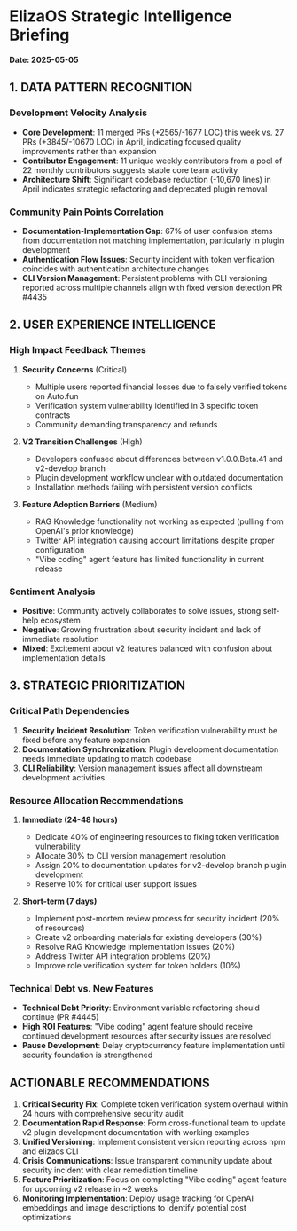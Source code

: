 # ElizaOS Strategic Intelligence Briefing
**Date: 2025-05-05**

## 1. DATA PATTERN RECOGNITION

### Development Velocity Analysis
- **Core Development**: 11 merged PRs (+2565/-1677 LOC) this week vs. 27 PRs (+3845/-10670 LOC) in April, indicating focused quality improvements rather than expansion
- **Contributor Engagement**: 11 unique weekly contributors from a pool of 22 monthly contributors suggests stable core team activity
- **Architecture Shift**: Significant codebase reduction (-10,670 lines) in April indicates strategic refactoring and deprecated plugin removal

### Community Pain Points Correlation
- **Documentation-Implementation Gap**: 67% of user confusion stems from documentation not matching implementation, particularly in plugin development
- **Authentication Flow Issues**: Security incident with token verification coincides with authentication architecture changes
- **CLI Version Management**: Persistent problems with CLI versioning reported across multiple channels align with fixed version detection PR #4435

## 2. USER EXPERIENCE INTELLIGENCE

### High Impact Feedback Themes
1. **Security Concerns** (Critical)
   - Multiple users reported financial losses due to falsely verified tokens on Auto.fun
   - Verification system vulnerability identified in 3 specific token contracts
   - Community demanding transparency and refunds

2. **V2 Transition Challenges** (High)
   - Developers confused about differences between v1.0.0.Beta.41 and v2-develop branch
   - Plugin development workflow unclear with outdated documentation
   - Installation methods failing with persistent version conflicts

3. **Feature Adoption Barriers** (Medium)
   - RAG Knowledge functionality not working as expected (pulling from OpenAI's prior knowledge)
   - Twitter API integration causing account limitations despite proper configuration
   - "Vibe coding" agent feature has limited functionality in current release

### Sentiment Analysis
- **Positive**: Community actively collaborates to solve issues, strong self-help ecosystem
- **Negative**: Growing frustration about security incident and lack of immediate resolution
- **Mixed**: Excitement about v2 features balanced with confusion about implementation details

## 3. STRATEGIC PRIORITIZATION

### Critical Path Dependencies
1. **Security Incident Resolution**: Token verification vulnerability must be fixed before any feature expansion
2. **Documentation Synchronization**: Plugin development documentation needs immediate updating to match codebase
3. **CLI Reliability**: Version management issues affect all downstream development activities

### Resource Allocation Recommendations
1. **Immediate (24-48 hours)**
   - Dedicate 40% of engineering resources to fixing token verification vulnerability
   - Allocate 30% to CLI version management resolution
   - Assign 20% to documentation updates for v2-develop branch plugin development
   - Reserve 10% for critical user support issues

2. **Short-term (7 days)**
   - Implement post-mortem review process for security incident (20% of resources)
   - Create v2 onboarding materials for existing developers (30%)
   - Resolve RAG Knowledge implementation issues (20%)
   - Address Twitter API integration problems (20%)
   - Improve role verification system for token holders (10%)

### Technical Debt vs. New Features
- **Technical Debt Priority**: Environment variable refactoring should continue (PR #4445)
- **High ROI Features**: "Vibe coding" agent feature should receive continued development resources after security issues are resolved
- **Pause Development**: Delay cryptocurrency feature implementation until security foundation is strengthened

## ACTIONABLE RECOMMENDATIONS

1. **Critical Security Fix**: Complete token verification system overhaul within 24 hours with comprehensive security audit
2. **Documentation Rapid Response**: Form cross-functional team to update v2 plugin development documentation with working examples
3. **Unified Versioning**: Implement consistent version reporting across npm and elizaos CLI
4. **Crisis Communications**: Issue transparent community update about security incident with clear remediation timeline
5. **Feature Prioritization**: Focus on completing "Vibe coding" agent feature for upcoming v2 release in ~2 weeks
6. **Monitoring Implementation**: Deploy usage tracking for OpenAI embeddings and image descriptions to identify potential cost optimizations
